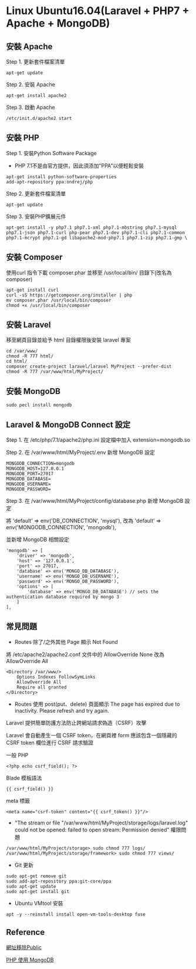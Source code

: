 # Linux Ubuntu16.04(Laravel + PHP7 + Apache + MongoDB)
## 安裝 Apache
Step 1. 更新套件檔案清單
```
apt-get update
```
Step 2. 安裝 Apache
```
apt-get install apache2
```
Step 3. 啟動 Apache
```
/etc/init.d/apache2 start
```

## 安裝 PHP
Step 1. 安裝Python Software Package
- PHP 7.1不是由官方提供，因此須添加"PPA"以便輕鬆安裝
```
apt-get install python-software-properties
add-apt-repository ppa:ondrej/php
```
Step 2. 更新套件檔案清單
```
apt-get update
```
Step 3. 安裝PHP擴展元件
```
apt-get install -y php7.1 php7.1-xml php7.1-mbstring php7.1-mysql php7.1-json php7.1-curl php-pear php7.1-dev php7.1-cli php7.1-common php7.1-mcrypt php7.1-gd libapache2-mod-php7.1 php7.1-zip php7.1-gmp \
```

## 安裝 Composer
使用curl 指令下載 composer.phar 並移至 /usr/local/bin/ 目錄下(改名為composer)
```
apt-get install curl
curl -sS https://getcomposer.org/installer | php
mv composer.phar /usr/local/bin/composer
chmod +x /usr/local/bin/composer
```

## 安裝 Laravel
移至網頁目錄並給予 html 目錄權限後安裝 laravel 專案
```
cd /var/www/
chmod -R 777 html/
cd html/
composer create-project laravel/laravel MyProject --prefer-dist
chmod -R 777 /var/www/html/MyProject/
```

## 安裝 MongoDB
```
sudo pecl install mongodb
```

## Laravel & MongoDB Connect 設定
Step 1. 在 /etc/php/7.1/apache2/php.ini 設定檔中加入 extension=mongodb.so

Step 2. 在 /var/www/html/MyProject/.env 新增 MongoDB 設定
```
MONGODB_CONNECTION=mongodb
MONGODB_HOST=127.0.0.1
MONGODB_PORT=27017
MONGODB_DATABASE=
MONGODB_USERNAME=
MONGODB_PASSWORD=
```
Step 3. 在 /var/www/html/MyProject/config/database.php 新增 MongoDB 設定

將 'default' => env('DB_CONNECTION', 'mysql'), 改為 'default' => env('MONGODB_CONNECTION', 'mongodb'),

並新增 MongoDB 相關設定
```
'mongodb' => [
	'driver' => 'mongodb',
	'host' => '127.0.0.1',
	'port' => 27017,
	'database' => env('MONGO_DB_DATABASE'),
	'username' => env('MONGO_DB_USERNAME'),
	'password' => env('MONGO_DB_PASSWORD'),
	'options' => [
		'database' => env('MONGO_DB_DATABASE') // sets the authentication database required by mongo 3
	]
],
```


## 常見問題 
- Routes 除了/之外其他 Page 顯示 Not Found

將 /etc/apache2/apache2.conf 文件中的 AllowOverride None 改為 AllowOverride All
```
<Directory /var/www/>
	Options Indexes FollowSymLinks
	AllowOverride All
	Require all granted
</Directory>
```

- Routes 使用 post(put、delete) 頁面顯示 The page has expired due to inactivity. Please refresh and try again.

Laravel 提供簡單防護方法防止跨網站請求偽造（CSRF）攻擊

Laravel 會自動產生一個 CSRF token，在網頁裡 form 應該包含一個隱藏的 CSRF token 欄位進行 CSRF 請求驗證

一般 PHP
```
<?php echo csrf_field(); ?>
```
Blade 模板語法
```
{{ csrf_field() }}
```
meta 標籤
```
<meta name="csrf-token" content="{{ csrf_token() }}"/>
```

- "The stream or file "/var/www/html/MyProject/storage/logs/laravel.log" could not be opened: failed to open stream: Permission denied" 權限問題
```
/var/www/html/MyProject/storage> sudo chmod 777 logs/
/var/www/html/MyProject/storage/framework> sudo chmod 777 views/
```

- Git 更新
```
sudo apt-get remove git
sudo add-apt-repository ppa:git-core/ppa
sudo apt-get update
sudo apt-get install git
```
- Ubuntu VMtool 安裝
```
apt -y --reinstall install open-vm-tools-desktop fuse
```
## Reference
[網址移除Public](http://blog.tonycube.com/2015/01/laravel-23-public.html)

[PHP 使用 MongoDB](https://blog.gtwang.org/web-development/php-mongodb-database-tutorial/)

